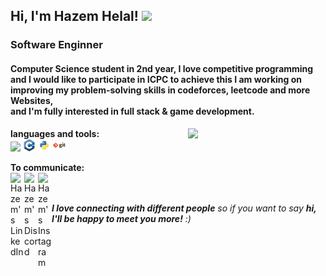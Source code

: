 <h2> Hi, I'm Hazem Helal! 
<img src="https://media0.giphy.com/media/LTGj1ANVfZwkESj0UN/200w.gif?cid=82a1493babfjoe3jghjl6yyzmiybskw7u1tpd68t53tjhpbe&rid=200w.gif&ct=g" width="20"></h2>
<h3> Software Enginner </h3>

<h4>Computer Science student in 2nd year, I love competitive programming and I would like to participate in ICPC to achieve this I am working on improving my problem-solving skills in codeforces, leetcode and more Websites,<br>and I'm fully interested in full stack & game development.</h4>

<img align='right' src="https://github.com/h4zemhel4l/H4zemHel4l/blob/main/image-asset.gif" width="220">

**languages and tools:**  
<code><img height="20" src="https://upload.wikimedia.org/wikipedia/commons/1/19/C_Logo.png"></code>
<code><img height="20" src="https://raw.githubusercontent.com/github/explore/80688e429a7d4ef2fca1e82350fe8e3517d3494d/topics/cpp/cpp.png"></code>
<code><img height="20" src="https://raw.githubusercontent.com/github/explore/80688e429a7d4ef2fca1e82350fe8e3517d3494d/topics/python/python.png"></code>
<code><img height="20" src="https://raw.githubusercontent.com/github/explore/80688e429a7d4ef2fca1e82350fe8e3517d3494d/topics/git/git.png"></code>

**To communicate:**  
<a href="https://www.linkedin.com/in/H4zemHel4l/">
  <img align="left" alt="Hazem's LinkedIn" width="22px" src="https://raw.githubusercontent.com/peterthehan/peterthehan/master/assets/linkedin.svg" />
</a>
<a href="https://discord.com/users/1015364718367617106">
  <img align="left" alt="Hazem's Discord" width="22px" src="https://raw.githubusercontent.com/peterthehan/peterthehan/master/assets/discord.svg" />
</a>
<a href="https://www.instagram.com/h4zemhel4l">
  <img align="left" alt="Hazem's Instagram" width="22px" src="https://raw.githubusercontent.com/hussainweb/hussainweb/main/icons/instagram.png" />
</a>

<br>
<br>
<em><b>I love connecting with different people</b> so if you want to say <b>hi, I'll be happy to meet you more!</b> :)</em>





